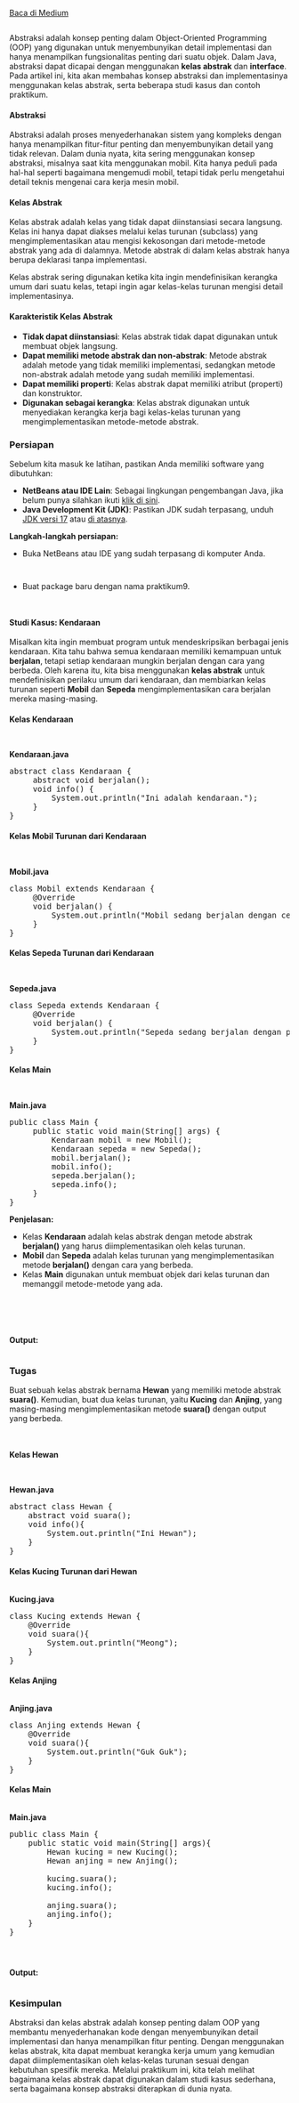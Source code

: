 <!--START_SECTION:medium-->
[Baca di Medium](https://medium.com/@dikaelsaputra/abstraksi-dan-kelas-abstrak-dalam-pemrograman-java-f616a1260c80?source=rss-272e0aace4a6------2)

<figure><img alt="" src="https://cdn-images-1.medium.com/max/1024/0*jtXHqF46bz0owTNF.jpg" /></figure><p>Abstraksi adalah konsep penting dalam Object-Oriented Programming (OOP) yang digunakan untuk menyembunyikan detail implementasi dan hanya menampilkan fungsionalitas penting dari suatu objek. Dalam Java, abstraksi dapat dicapai dengan menggunakan <strong>kelas abstrak</strong> dan <strong>interface</strong>. Pada artikel ini, kita akan membahas konsep abstraksi dan implementasinya menggunakan kelas abstrak, serta beberapa studi kasus dan contoh praktikum.</p><h4>Abstraksi</h4><p>Abstraksi adalah proses menyederhanakan sistem yang kompleks dengan hanya menampilkan fitur-fitur penting dan menyembunyikan detail yang tidak relevan. Dalam dunia nyata, kita sering menggunakan konsep abstraksi, misalnya saat kita menggunakan mobil. Kita hanya peduli pada hal-hal seperti bagaimana mengemudi mobil, tetapi tidak perlu mengetahui detail teknis mengenai cara kerja mesin mobil.</p><h4>Kelas Abstrak</h4><p>Kelas abstrak adalah kelas yang tidak dapat diinstansiasi secara langsung. Kelas ini hanya dapat diakses melalui kelas turunan (subclass) yang mengimplementasikan atau mengisi kekosongan dari metode-metode abstrak yang ada di dalamnya. Metode abstrak di dalam kelas abstrak hanya berupa deklarasi tanpa implementasi.</p><p>Kelas abstrak sering digunakan ketika kita ingin mendefinisikan kerangka umum dari suatu kelas, tetapi ingin agar kelas-kelas turunan mengisi detail implementasinya.</p><h4>Karakteristik Kelas Abstrak</h4><ul><li><strong>Tidak dapat diinstansiasi</strong>: Kelas abstrak tidak dapat digunakan untuk membuat objek langsung.</li><li><strong>Dapat memiliki metode abstrak dan non-abstrak</strong>: Metode abstrak adalah metode yang tidak memiliki implementasi, sedangkan metode non-abstrak adalah metode yang sudah memiliki implementasi.</li><li><strong>Dapat memiliki properti</strong>: Kelas abstrak dapat memiliki atribut (properti) dan konstruktor.</li><li><strong>Digunakan sebagai kerangka</strong>: Kelas abstrak digunakan untuk menyediakan kerangka kerja bagi kelas-kelas turunan yang mengimplementasikan metode-metode abstrak.</li></ul><h3>Persiapan</h3><p>Sebelum kita masuk ke latihan, pastikan Anda memiliki software yang dibutuhkan:</p><ul><li><strong>NetBeans atau IDE Lain</strong>: Sebagai lingkungan pengembangan Java, jika belum punya silahkan ikuti <a href="https://medium.com/@dikaelsaputra/cara-instal-netbeans-ide-di-windows-7e29e0815459">klik di sini</a>.</li><li><strong>Java Development Kit (JDK)</strong>: Pastikan JDK sudah terpasang, unduh <a href="https://www.oracle.com/java/technologies/downloads/#java17">JDK versi 17</a> atau <a href="https://www.oracle.com/java/technologies/downloads/#jdk23-windows">di atasnya</a>.</li></ul><p><strong>Langkah-langkah persiapan:</strong></p><ul><li>Buka NetBeans atau IDE yang sudah terpasang di komputer Anda.</li></ul><figure><img alt="" src="https://cdn-images-1.medium.com/max/624/1*bBraTzWuldu--OwWPynTOA.png" /></figure><figure><img alt="" src="https://cdn-images-1.medium.com/max/624/1*dKptzzqjYAfhHqOeDZJ3VA.png" /></figure><ul><li>Buat package baru dengan nama praktikum9.</li></ul><figure><img alt="" src="https://cdn-images-1.medium.com/max/624/1*A1EfIgMpzSJjexW4bOFS8g.png" /></figure><figure><img alt="" src="https://cdn-images-1.medium.com/max/624/1*Ogy2FZLjXnr7hVfIgIaVmQ.png" /></figure><h4>Studi Kasus: Kendaraan</h4><p>Misalkan kita ingin membuat program untuk mendeskripsikan berbagai jenis kendaraan. Kita tahu bahwa semua kendaraan memiliki kemampuan untuk <strong>berjalan</strong>, tetapi setiap kendaraan mungkin berjalan dengan cara yang berbeda. Oleh karena itu, kita bisa menggunakan <strong>kelas abstrak</strong> untuk mendefinisikan perilaku umum dari kendaraan, dan membiarkan kelas turunan seperti <strong>Mobil</strong> dan <strong>Sepeda</strong> mengimplementasikan cara berjalan mereka masing-masing.</p><h4>Kelas Kendaraan</h4><figure><img alt="" src="https://cdn-images-1.medium.com/max/624/1*ImjUAbvtMtAqXFbCK297wA.png" /></figure><figure><img alt="" src="https://cdn-images-1.medium.com/max/624/1*PQ2yov-BDVy64LSjKd2RkQ.png" /></figure><p><strong>Kendaraan.java</strong></p><pre>abstract class Kendaraan {<br />     abstract void berjalan();<br />     void info() {<br />         System.out.println("Ini adalah kendaraan.");<br />     }<br />}</pre><h4>Kelas Mobil Turunan dari Kendaraan</h4><figure><img alt="" src="https://cdn-images-1.medium.com/max/624/1*bptclHlprREo497G9CBYtQ.png" /></figure><figure><img alt="" src="https://cdn-images-1.medium.com/max/624/1*7l2tHJ7W-qAQalW0ke5vRQ.png" /></figure><p><strong>Mobil.java</strong></p><pre>class Mobil extends Kendaraan {<br />     @Override<br />     void berjalan() {<br />         System.out.println("Mobil sedang berjalan dengan cepat.");<br />     }<br />}</pre><h4>Kelas Sepeda Turunan dari Kendaraan</h4><figure><img alt="" src="https://cdn-images-1.medium.com/max/624/1*rI3yMkx4DBrMgBXqk3myKQ.png" /></figure><figure><img alt="" src="https://cdn-images-1.medium.com/max/624/1*jkveQ6QuCEzY6HVXh618mg.png" /></figure><p><strong>Sepeda.java</strong></p><pre>class Sepeda extends Kendaraan {<br />     @Override<br />     void berjalan() {<br />         System.out.println("Sepeda sedang berjalan dengan pelan."); <br />     } <br />}</pre><h4>Kelas Main</h4><figure><img alt="" src="https://cdn-images-1.medium.com/max/624/1*ZaFeVLJ9e8a0rsSuHw0fcg.png" /></figure><figure><img alt="" src="https://cdn-images-1.medium.com/max/624/1*59Q2sTO-7u3W1JCggvtL2Q.png" /></figure><p><strong>Main.java</strong></p><pre>public class Main {<br />     public static void main(String[] args) {<br />         Kendaraan mobil = new Mobil();<br />         Kendaraan sepeda = new Sepeda();<br />         mobil.berjalan();<br />         mobil.info();<br />         sepeda.berjalan();<br />         sepeda.info();<br />     } <br />}</pre><p><strong>Penjelasan:</strong></p><ul><li>Kelas <strong>Kendaraan</strong> adalah kelas abstrak dengan metode abstrak <strong>berjalan()</strong> yang harus diimplementasikan oleh kelas turunan.</li><li><strong>Mobil</strong> dan <strong>Sepeda</strong> adalah kelas turunan yang mengimplementasikan metode <strong>berjalan()</strong> dengan cara yang berbeda.</li><li>Kelas <strong>Main</strong> digunakan untuk membuat objek dari kelas turunan dan memanggil metode-metode yang ada.</li></ul><figure><img alt="" src="https://cdn-images-1.medium.com/max/624/1*9PuDTkQMtUAEjLe41E2zmw.png" /></figure><figure><img alt="" src="https://cdn-images-1.medium.com/max/512/1*Aq-lAQPYdh62jOMlUGnt3w.png" /></figure><figure><img alt="" src="https://cdn-images-1.medium.com/max/624/1*pzhE58OjVB6_T8B1dbYllw.png" /></figure><figure><img alt="" src="https://cdn-images-1.medium.com/max/624/1*ImbrEm4bCARnWMQNTXuX-g.png" /></figure><figure><img alt="" src="https://cdn-images-1.medium.com/max/624/1*L9k-2fJhYYH8a36g3UHI0w.png" /></figure><p><strong>Output:</strong></p><figure><img alt="" src="https://cdn-images-1.medium.com/max/624/1*3gr00Og70SuJsktxYp3bRA.png" /></figure><h3>Tugas</h3><p>Buat sebuah kelas abstrak bernama <strong>Hewan</strong> yang memiliki metode abstrak <strong>suara()</strong>. Kemudian, buat dua kelas turunan, yaitu <strong>Kucing</strong> dan <strong>Anjing</strong>, yang masing-masing mengimplementasikan metode <strong>suara()</strong> dengan output yang berbeda.</p><figure><img alt="" src="https://cdn-images-1.medium.com/max/624/1*3-bJXGzOCBwX_SNZYZDXjg.png" /></figure><figure><img alt="" src="https://cdn-images-1.medium.com/max/624/1*iLSTvmxfRX7RIs_x_LSAyQ.png" /></figure><h4>Kelas Hewan</h4><figure><img alt="" src="https://cdn-images-1.medium.com/max/624/1*z6mh8SAIYKyriGFzHXH1LQ.png" /></figure><figure><img alt="" src="https://cdn-images-1.medium.com/max/624/1*xVOzsOuZEXjvjQV2ISWEUw.png" /></figure><p><strong>Hewan.java</strong></p><pre>abstract class Hewan {<br />    abstract void suara();<br />    void info(){<br />        System.out.println("Ini Hewan");<br />    }<br />}</pre><h4>Kelas Kucing Turunan dari Hewan</h4><figure><img alt="" src="https://cdn-images-1.medium.com/max/624/1*wHFuK47nb4jB7AAlHbzeiw.png" /></figure><p><strong>Kucing.java</strong></p><pre>class Kucing extends Hewan {<br />    @Override<br />    void suara(){<br />        System.out.println("Meong");<br />    }<br />}</pre><h4>Kelas Anjing</h4><figure><img alt="" src="https://cdn-images-1.medium.com/max/624/1*CyC_nIy97GpqfhyPnD-ySw.png" /></figure><p><strong>Anjing.java</strong></p><pre>class Anjing extends Hewan {<br />    @Override<br />    void suara(){<br />        System.out.println("Guk Guk");<br />    }<br />}</pre><h4>Kelas Main</h4><figure><img alt="" src="https://cdn-images-1.medium.com/max/624/1*KLePsIblH1SA7QJSiVnucQ.png" /></figure><p><strong>Main.java</strong></p><pre>public class Main {<br />    public static void main(String[] args){<br />        Hewan kucing = new Kucing();<br />        Hewan anjing = new Anjing();<br />        <br />        kucing.suara();<br />        kucing.info();<br />        <br />        anjing.suara();<br />        anjing.info();<br />    }<br />}</pre><figure><img alt="" src="https://cdn-images-1.medium.com/max/624/1*XHRW3sXkkuYrm1vocKBUYQ.png" /></figure><figure><img alt="" src="https://cdn-images-1.medium.com/max/624/1*uBeyEtbNMtTugUPUFwM_5Q.png" /></figure><figure><img alt="" src="https://cdn-images-1.medium.com/max/624/1*le83pbbTraSHHXeasRvhsw.png" /></figure><p><strong>Output:</strong></p><figure><img alt="" src="https://cdn-images-1.medium.com/max/624/1*c8wkegdTBSXpGryhigqOIA.png" /></figure><h3>Kesimpulan</h3><p>Abstraksi dan kelas abstrak adalah konsep penting dalam OOP yang membantu menyederhanakan kode dengan menyembunyikan detail implementasi dan hanya menampilkan fitur penting. Dengan menggunakan kelas abstrak, kita dapat membuat kerangka kerja umum yang kemudian dapat diimplementasikan oleh kelas-kelas turunan sesuai dengan kebutuhan spesifik mereka. Melalui praktikum ini, kita telah melihat bagaimana kelas abstrak dapat digunakan dalam studi kasus sederhana, serta bagaimana konsep abstraksi diterapkan di dunia nyata.</p><img alt="" height="1" src="https://medium.com/_/stat?event=post.clientViewed&referrerSource=full_rss&postId=f616a1260c80" width="1" />
<!--END_SECTION:medium-->